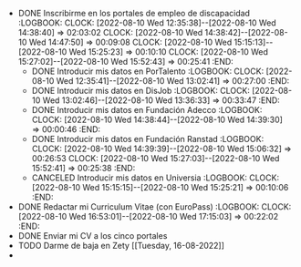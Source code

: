 - DONE Inscribirme en los portales de empleo de discapacidad
  :LOGBOOK:
  CLOCK: [2022-08-10 Wed 12:35:38]--[2022-08-10 Wed 14:38:40] =>  02:03:02
  CLOCK: [2022-08-10 Wed 14:38:42]--[2022-08-10 Wed 14:47:50] =>  00:09:08
  CLOCK: [2022-08-10 Wed 15:15:13]--[2022-08-10 Wed 15:25:23] =>  00:10:10
  CLOCK: [2022-08-10 Wed 15:27:02]--[2022-08-10 Wed 15:52:43] =>  00:25:41
  :END:
	- DONE Introducir mis datos en PorTalento
	  :LOGBOOK:
	  CLOCK: [2022-08-10 Wed 12:35:41]--[2022-08-10 Wed 13:02:41] =>  00:27:00
	  :END:
	- DONE Introducir mis datos en DisJob
	  :LOGBOOK:
	  CLOCK: [2022-08-10 Wed 13:02:46]--[2022-08-10 Wed 13:36:33] =>  00:33:47
	  :END:
	- DONE Introducir mis datos en Fundación Adecco
	  :LOGBOOK:
	  CLOCK: [2022-08-10 Wed 14:38:44]--[2022-08-10 Wed 14:39:30] =>  00:00:46
	  :END:
	- DONE Introducir mis datos en Fundación Ranstad
	  :LOGBOOK:
	  CLOCK: [2022-08-10 Wed 14:39:39]--[2022-08-10 Wed 15:06:32] =>  00:26:53
	  CLOCK: [2022-08-10 Wed 15:27:03]--[2022-08-10 Wed 15:52:41] =>  00:25:38
	  :END:
	- CANCELED Introducir mis datos en Universia
	  :LOGBOOK:
	  CLOCK: [2022-08-10 Wed 15:15:15]--[2022-08-10 Wed 15:25:21] =>  00:10:06
	  :END:
- DONE Redactar mi Curriculum Vitae (con EuroPass)
  :LOGBOOK:
  CLOCK: [2022-08-10 Wed 16:53:01]--[2022-08-10 Wed 17:15:03] =>  00:22:02
  :END:
- DONE Enviar mi CV a los cinco portales
- TODO Darme de baja en Zety [[Tuesday, 16-08-2022]]
-